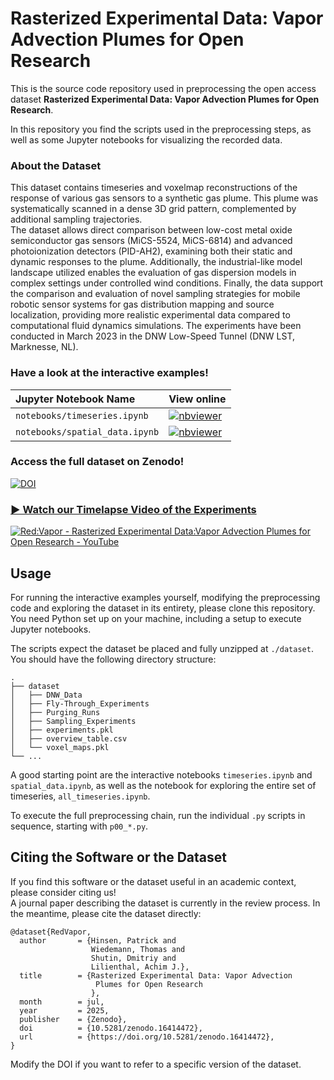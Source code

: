 # Rasterized Experimental Data: Vapor Advection Plumes for Open Research

This is the source code repository used in preprocessing the open access dataset
**Rasterized Experimental Data: Vapor Advection Plumes for Open Research**.  

In this repository you find the scripts used in the preprocessing steps, as well as some Jupyter notebooks for visualizing the recorded data.

### About the Dataset
This dataset contains timeseries and voxelmap reconstructions of the response of various gas sensors to a synthetic gas plume.
This plume was systematically scanned in a dense 3D grid pattern, complemented by additional sampling trajectories.  
The dataset allows direct comparison between low-cost metal oxide semiconductor gas sensors (MiCS-5524, MiCS-6814) and advanced photoionization detectors (PID-AH2), examining both their static and dynamic responses to the plume. 
Additionally, the industrial-like model landscape utilized enables the evaluation of gas dispersion models in complex settings under controlled wind conditions.
Finally, the data support the comparison and evaluation of novel sampling strategies for mobile robotic sensor systems for gas distribution mapping and source localization, providing more realistic experimental data compared to computational fluid dynamics simulations.
The experiments have been conducted in March 2023 in the DNW Low-Speed Tunnel (DNW LST, Marknesse, NL).


### Have a look at the interactive examples!  

| Jupyter Notebook Name          | View online                                                                                                                                                                                   |
|:-------------------------------|:----------------------------------------------------------------------------------------------------------------------------------------------------------------------------------------------|
| `notebooks/timeseries.ipynb`   | [![nbviewer](https://raw.githubusercontent.com/jupyter/design/master/logos/Badges/nbviewer_badge.svg)](https://nbviewer.org/github/DLR-KN/red-vapor/blob/master/notebooks/timeseries.ipynb)   |
| `notebooks/spatial_data.ipynb` | [![nbviewer](https://raw.githubusercontent.com/jupyter/design/master/logos/Badges/nbviewer_badge.svg)](https://nbviewer.org/github/DLR-KN/red-vapor/blob/master/notebooks/spatial_data.ipynb) |



### Access the full dataset on Zenodo!   
[![DOI](https://zenodo.org/badge/DOI/10.5281/zenodo.16414472.svg)](https://doi.org/10.5281/zenodo.16414472)


### [▶ Watch our Timelapse Video of the Experiments](https://www.youtube.com/watch?v=L7GP5C-VqhM)
[![Red:Vapor - Rasterized Experimental Data:Vapor Advection Plumes for Open Research - YouTube](https://img.youtube.com/vi/L7GP5C-VqhM/maxresdefault.jpg)](https://www.youtube.com/watch?v=L7GP5C-VqhM)

## Usage
For running the interactive examples yourself, modifying the preprocessing code and exploring the dataset in its entirety,
please clone this repository.
You need Python set up on your machine, including a setup to execute Jupyter notebooks.

The scripts expect the dataset be placed and fully unzipped at `./dataset`. You should have the following directory structure:
```
.
├── dataset
│   ├── DNW_Data
│   ├── Fly-Through_Experiments
│   ├── Purging_Runs
│   ├── Sampling_Experiments
│   ├── experiments.pkl
│   ├── overview_table.csv
│   └── voxel_maps.pkl
└── ...
```

A good starting point are the interactive notebooks `timeseries.ipynb` and `spatial_data.ipynb`, 
as well as the notebook for exploring the entire set of timeseries, `all_timeseries.ipynb`.

To execute the full preprocessing chain, run the individual `.py` scripts in sequence, starting with `p00_*.py`. 

## Citing the Software or the Dataset
If you find this software or the dataset useful in an academic context, please consider citing us!  
A journal paper describing the dataset is currently in the review process. In the meantime, please cite the dataset directly:
```
@dataset{RedVapor,
  author       = {Hinsen, Patrick and
                  Wiedemann, Thomas and
                  Shutin, Dmitriy and
                  Lilienthal, Achim J.},
  title        = {Rasterized Experimental Data: Vapor Advection
                   Plumes for Open Research
                  },
  month        = jul,
  year         = 2025,
  publisher    = {Zenodo},
  doi          = {10.5281/zenodo.16414472},
  url          = {https://doi.org/10.5281/zenodo.16414472},
}
```
Modify the DOI if you want to refer to a specific version of the dataset.
